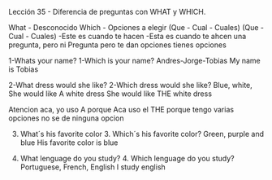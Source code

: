 Lección 35 - Diferencia de preguntas con WHAT y WHICH. 


What - Desconocido                          Which - Opciones a elegir
(Que -  Cual - Cuales)                      (Que -  Cual - Cuales) 
-Este es cuando te hacen                     -Esta es cuando te ahcen una 
 pregunta, pero ni                            Pregunta pero te dan opciones 
 tienes opciones 


1-Whats your name?                          1-Which is your name?  Andres-Jorge-Tobias
                        My name is Tobias 


2-What dress would she like?                2-Which dress would she like?  Blue, white,  
 She would like A white dress                She would like THE white dress

 Atencion aca, yo uso A porque               Aca uso el THE porque tengo varias opciones 
 no se de ninguna opcion 


3. What´s his favorite color                  3. Which´s his favorite color? Green, purple and blue 
                       His favorite color is blue 


4. What lenguage do you study?                4. Which lenguage do you study? Portuguese, French, English
                            I study english 